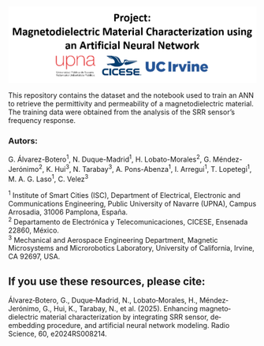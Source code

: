 <p align="center">
  <img src="img/header.PNG" alt="Header" />
</p>

This repository contains the dataset and the notebook used to train an ANN to retrieve the permittivity and permeability of a magnetodielectric material. The training data were obtained from the analysis of the SRR sensor’s frequency response.

### Autors: 
G. Álvarez-Botero<sup>1</sup>, N. Duque-Madrid<sup>1</sup>, H. Lobato-Morales<sup>2</sup>, G. Méndez-Jerónimo<sup>2</sup>, K. Hui<sup>3</sup>, N. Tarabay<sup>3</sup>, A. Pons-Abenza<sup>1</sup>, I. Arregui<sup>1</sup>, T. Lopetegi<sup>1</sup>, M. A. G. Laso<sup>1</sup>, C. Velez<sup>3</sup>

<sup>1</sup> Institute of Smart Cities (ISC), Department of Electrical, Electronic and Communications Engineering, Public University of Navarre (UPNA), Campus Arrosadia, 31006 Pamplona, España.  
<sup>2</sup> Departamento de Electrónica y Telecomunicaciones, CICESE, Ensenada 22860, México.  
<sup>3</sup> Mechanical and Aerospace Engineering Department, Magnetic Microsystems and Microrobotics Laboratory, University of California, Irvine, CA 92697, USA.
## If you use these resources, please cite:

Álvarez‐Botero, G., Duque‐Madrid, N., Lobato‐Morales, H., Méndez‐Jerónimo, G., Hui, K., Tarabay, N., et al. (2025). Enhancing magneto‐dielectric material characterization by integrating SRR sensor, de‐embedding procedure, and artificial neural network modeling. Radio Science, 60, e2024RS008214.
